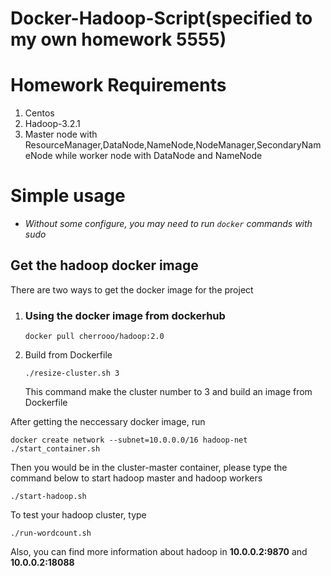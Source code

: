 # Docker-Hadoop-Script(specified to my own homework 5555)

# Homework Requirements
1. Centos
2. Hadoop-3.2.1
3. Master node with ResourceManager,DataNode,NameNode,NodeManager,SecondaryNameNode while worker node with DataNode and NameNode
   
# Simple usage

* *Without some configure, you may need to run `docker` commands with sudo*

## Get the hadoop docker image

There are two ways to get the docker image for the project

1. ### Using the docker image from dockerhub
    ```
    docker pull cherrooo/hadoop:2.0
    ```

2. Build from Dockerfile

   `./resize-cluster.sh 3`

   This command make the cluster number to 3 and build an image from Dockerfile

After getting the neccessary docker image, run

```
docker create network --subnet=10.0.0.0/16 hadoop-net
./start_container.sh
```
Then you would be in the cluster-master container, please type the command below to start hadoop master and hadoop workers
```
./start-hadoop.sh
```

To test your hadoop cluster, type
```
./run-wordcount.sh
```

Also, you can find more information about hadoop in **10.0.0.2:9870** and **10.0.0.2:18088**
